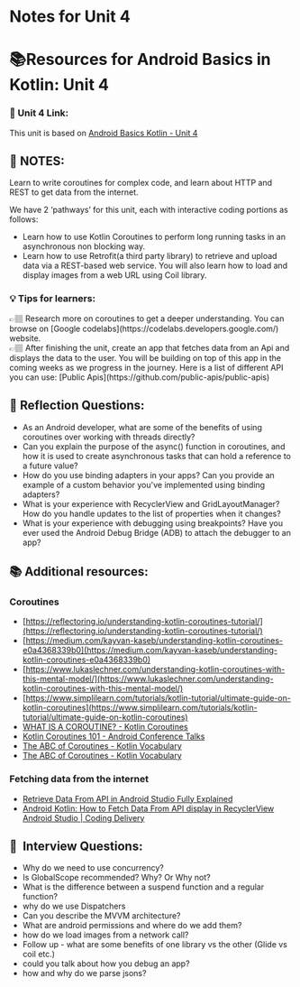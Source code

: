 # Notes for Unit 4

# 📚Resources for **Android Basics in Kotlin: Unit 4**

### 🔗 Unit 4 Link:

This unit is based on [Android Basics Kotlin - Unit 4](https://developer.android.com/courses/android-basics-kotlin/unit-4) 

## 📝 NOTES:

Learn to write coroutines for complex code, and learn about HTTP and REST to get data from the internet.

We have 2 ‘pathways’ for this unit, each with interactive coding portions as follows:

- Learn how to use Kotlin Coroutines to perform long running tasks in an asynchronous non blocking way.
- Learn how to use Retrofit(a third party library) to retrieve and upload data via a REST-based web service. You will also learn how to load and display images from a web URL using Coil library.

### 💡 Tips for learners:

<aside>
👉🏽 Research more on coroutines to get a deeper understanding. You can browse on [Google codelabs](https://codelabs.developers.google.com/) website.

</aside>

<aside>
👉🏽 After finishing the unit, create an app that fetches data from an Api and displays the data to the user. You will be building on top of this app in the coming weeks as we progress in the journey. Here is a list of different API you can use: [Public Apis](https://github.com/public-apis/public-apis)

</aside>

## 🤔 Reflection Questions:

- As an Android developer, what are some of the benefits of using coroutines over working with threads directly?
- Can you explain the purpose of the async() function in coroutines, and how it is used to create asynchronous tasks that can hold a reference to a future value?
- How do you use binding adapters in your apps? Can you provide an example of a custom behavior you've implemented using binding adapters?
- What is your experience with RecyclerView and GridLayoutManager? How do you handle updates to the list of properties when it changes?
- What is your experience with debugging using breakpoints? Have you ever used the Android Debug Bridge (ADB) to attach the debugger to an app?

## 📚 Additional resources:

### Coroutines

- [https://reflectoring.io/understanding-kotlin-coroutines-tutorial/](https://reflectoring.io/understanding-kotlin-coroutines-tutorial/)
- [https://medium.com/kayvan-kaseb/understanding-kotlin-coroutines-e0a4368339b0](https://medium.com/kayvan-kaseb/understanding-kotlin-coroutines-e0a4368339b0)
- [https://www.lukaslechner.com/understanding-kotlin-coroutines-with-this-mental-model/](https://www.lukaslechner.com/understanding-kotlin-coroutines-with-this-mental-model/)
- [https://www.simplilearn.com/tutorials/kotlin-tutorial/ultimate-guide-on-kotlin-coroutines](https://www.simplilearn.com/tutorials/kotlin-tutorial/ultimate-guide-on-kotlin-coroutines)
- [WHAT IS A COROUTINE? - Kotlin Coroutines](https://youtu.be/ShNhJ3wMpvQ)
- [Kotlin Coroutines 101 - Android Conference Talks](https://youtu.be/ZTDXo0-SKuU)
- [The ABC of Coroutines - Kotlin Vocabulary](https://youtu.be/bM7PVVL_5GM)
- [The ABC of Coroutines - Kotlin Vocabulary](https://youtu.be/bM7PVVL_5GM)

### Fetching data from the internet

- [Retrieve Data From API in Android Studio Fully Explained](https://youtu.be/pKr0DVoZsEw)
- [Android Kotlin: How to Fetch Data From API display in RecyclerView Android Studio | Coding Delivery](https://youtu.be/4o6QwVe_2Yg)

## 👔  Interview Questions:

- Why do we need to use concurrency?
- Is GlobalScope recommended? Why? Or Why not?
- What is the difference between a suspend function and a regular function?
- why do we use Dispatchers
- Can you describe the MVVM architecture?
- What are android permissions and where do we add them?
- how do we load images from a network call?
- Follow up - what are some benefits of one library vs the other (Glide vs coil etc.)
- could you talk about how you debug an app?
- how and why do we parse jsons?
